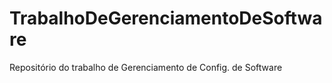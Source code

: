 # TrabalhoDeGerenciamentoDeSoftware
Repositório do trabalho de Gerenciamento de Config. de Software
